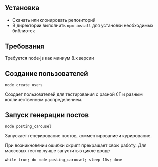 ## Установка

- Скачать или клонировать репозиторий
- В директории выполнить ```npm install``` для установки необходимых библиотек

## Требования

Требуется node-js как миниум 8.x версии

## Создание пользователей

```node create_users```

Создает пользователей для тестирования с разной СГ и разным колличественным распределением.

## Запуск генерации постов

```node posting_carousel```

Запускает генерирование постов, комментирование и курирование.

При возникновении ошибки скрипт прекращает свою работу. Для массовых тестов лучше запустить в цикле вроде

```while true; do node posting_carousel; sleep 10s; done```
